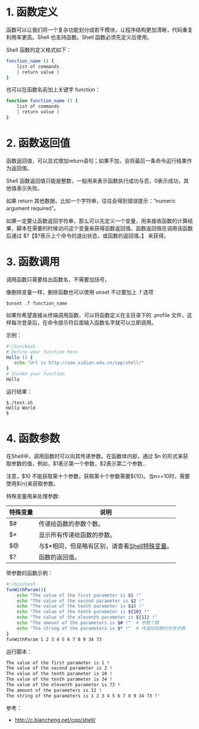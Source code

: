# 1. 函数定义

函数可以让我们将一个复杂功能划分成若干模块，让程序结构更加清晰，代码重复利用率更高。Shell 也支持函数。Shell 函数必须先定义后使用。

Shell 函数的定义格式如下：

```bash
function_name () {
    list of commands
    [ return value ]
}
```

也可以在函数名前加上关键字 function：

```bash
function function_name () {
    list of commands
    [ return value ]
}
```

# 2. 函数返回值

函数返回值，可以显式增加return语句；如果不加，会将最后一条命令运行结果作为返回值。

Shell 函数返回值只能是整数，一般用来表示函数执行成功与否，0表示成功，其他值表示失败。

如果 return 其他数据，比如一个字符串，往往会得到错误提示：“numeric argument required”。

如果一定要让函数返回字符串，那么可以先定义一个变量，用来接收函数的计算结果，脚本在需要的时候访问这个变量来获得函数返回值。函数返回值在调用该函数后通过 \$?【\$?表示上个命令的退出状态，或函数的返回值。】 来获得。

# 3. 函数调用

调用函数只需要给出函数名，不需要加括号。

像删除变量一样，删除函数也可以使用 unset 不过要加上 .f 选项

```
$unset .f function_name
```

如果你希望直接从终端调用函数，可以将函数定义在主目录下的 .profile 文件，这样每次登录后，在命令提示符后面输入函数名字就可以立即调用。

示例：

```bash
#!/bin/bash
# Define your function here
Hello () {
   echo "Url is http://see.xidian.edu.cn/cpp/shell/"
}
# Invoke your function
Hello
```

运行结果：

```
$./test.sh
Hello World
$
```

# 4. 函数参数

在Shell中，调用函数时可以向其传递参数。在函数体内部，通过 \$n 的形式来获取参数的值，例如，\$1表示第一个参数，\$2表示第二个参数...

注意，\$10 不能获取第十个参数，获取第十个参数需要\${10}。当n>=10时，需要使用\${n}来获取参数。

特殊变量用来处理参数:

| 特殊变量 | 说明                                                         |
| -------- | ------------------------------------------------------------ |
| $#       | 传递给函数的参数个数。                                       |
| $*       | 显示所有传递给函数的参数。                                   |
| $@       | 与$*相同，但是略有区别，请查看[Shell特殊变量](http://c.biancheng.net/cpp/view/2739.html)。 |
| $?       | 函数的返回值。                                               |

带参数的函数示例：

```bash
#!/bin/bash
funWithParam(){
    echo "The value of the first parameter is $1 !"
    echo "The value of the second parameter is $2 !"
    echo "The value of the tenth parameter is $10 !"
    echo "The value of the tenth parameter is ${10} !"
    echo "The value of the eleventh parameter is ${11} !"
    echo "The amount of the parameters is $# !"  # 参数个数
    echo "The string of the parameters is $* !"  # 传递给函数的所有参数
}
funWithParam 1 2 3 4 5 6 7 8 9 34 73
```

运行脚本：

```bash
The value of the first parameter is 1 !
The value of the second parameter is 2 !
The value of the tenth parameter is 10 !
The value of the tenth parameter is 34 !
The value of the eleventh parameter is 73 !
The amount of the parameters is 12 !
The string of the parameters is 1 2 3 4 5 6 7 8 9 34 73 !"
```



参考：

- http://c.biancheng.net/cpp/shell/